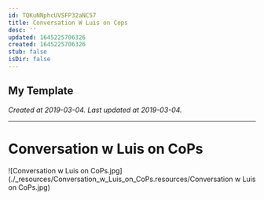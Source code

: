 ```yaml
---
id: TQKuNNphcUVSFP32aNC57
title: Conversation W Luis on Cops
desc: ''
updated: 1645225706326
created: 1645225706326
stub: false
isDir: false
---
```

My Template
---

_Created at 2019-03-04._
_Last updated at 2019-03-04._




---

# Conversation w Luis on CoPs


![Conversation w Luis on CoPs.jpg](./_resources/Conversation_w_Luis_on_CoPs.resources/Conversation w Luis on CoPs.jpg)


